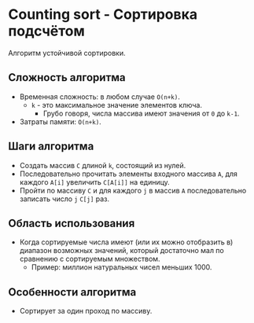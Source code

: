 # Counting sort - Сортировка подсчётом

Алгоритм устойчивой сортировки.

## Сложность алгоритма

- Временная сложность: в любом случае `O(n+k)`.
  - `k` - это максимальное значение элементов ключа.
    - Грубо говоря, числа массива имеют значения от `0` до `k-1`.
- Затраты памяти: `O(n+k)`.

## Шаги алгоритма

- Создать массив `C` длиной `k`, состоящий из нулей.
- Последовательно прочитать элементы входного массива `A`, для каждого `A[i]` увеличить `C[A[i]]` на единицу.
- Пройти по массиву `C` и для каждого `j` в массив `A` последовательно записать число `j` `C[j]` раз.

## Область использования

- Когда сортируемые числа имеют (или их можно отобразить в) диапазон возможных значений, который достаточно мал по сравнению с сортируемым множеством.
  -  Пример: миллион натуральных чисел меньших 1000.

## Особенности алгоритма

- Сортирует за один проход по массиву.
